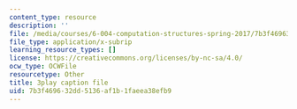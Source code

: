 ```yaml
---
content_type: resource
description: ''
file: /media/courses/6-004-computation-structures-spring-2017/7b3f469632dd5136af1b1faeea38efb9_1shiN7898cc.vtt
file_type: application/x-subrip
learning_resource_types: []
license: https://creativecommons.org/licenses/by-nc-sa/4.0/
ocw_type: OCWFile
resourcetype: Other
title: 3play caption file
uid: 7b3f4696-32dd-5136-af1b-1faeea38efb9
---
```

